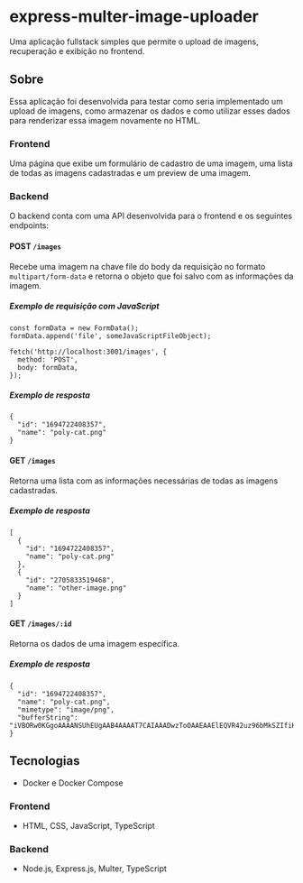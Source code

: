 # express-multer-image-uploader

Uma aplicação fullstack simples que permite o upload de imagens, recuperação e exibição no frontend.

## Sobre

Essa aplicação foi desenvolvida para testar como seria implementado um upload de imagens, como armazenar os dados e como utilizar esses 
dados para renderizar essa imagem novamente no HTML.

### Frontend

Uma página que exibe um formulário de cadastro de uma imagem, uma lista de todas as imagens cadastradas e um preview de uma imagem.

### Backend

O backend conta com uma API desenvolvida para o frontend e os seguintes endpoints:

#### POST `/images`

Recebe uma imagem na chave file do body da requisição no formato `multipart/form-data` e retorna o objeto que foi salvo com as informações da imagem.

##### Exemplo de requisição com JavaScript

```
const formData = new FormData();
formData.append('file', someJavaScriptFileObject);

fetch('http://localhost:3001/images', {
  method: 'POST',
  body: formData,
});
```

##### Exemplo de resposta

```
{
  "id": "1694722408357",
  "name": "poly-cat.png"
}
```

#### GET `/images`

Retorna uma lista com as informações necessárias de todas as imagens cadastradas.

##### Exemplo de resposta

```
[
  {
    "id": "1694722408357",
    "name": "poly-cat.png"
  },
  {
    "id": "2705833519468",
    "name": "other-image.png"
  }
]
```

#### GET `/images/:id`

Retorna os dados de uma imagem específica.

##### Exemplo de resposta

```
{
  "id": "1694722408357",
  "name": "poly-cat.png",
  "mimetype": "image/png",
  "bufferString": "iVBORw0KGgoAAAANSUhEUgAAB4AAAAT7CAIAAADwzToOAAEAAElEQVR42uz96bMkSZIfiKmau0fEu/LOrOq..."
}
```

## Tecnologias

- Docker e Docker Compose

### Frontend

- HTML, CSS, JavaScript, TypeScript

### Backend

- Node.js, Express.js, Multer, TypeScript
